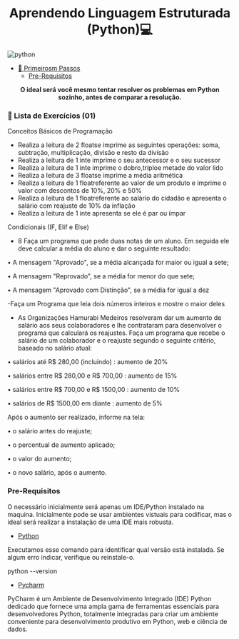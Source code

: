 [PYTHON_BADGE]:https://img.shields.io/badge/Python-3.11.9-blue?style=for-the-badge&logo=python&logoColor=lightskyblue

<h1 align="center" style="font-weight: bold;">Aprendendo Linguagem Estruturada (Python)💻</h1>

![python][PYTHON_BADGE]

  
- [🚀 Primeirosm Passos](#started)
  - [Pre-Requisitos](#prerequisites)

</details>

<p align="center">
  <b>O ideal será você mesmo tentar resolver os problemas em Python sozinho, antes de comparar a resolução.</b>
</p>
<h3 id="started">🚀 Lista de Exercícios (01)</h3>

Conceitos Básicos de Programação
- Realiza a leitura de 2 floatse imprime as seguintes operações: soma, subtração, multiplicação, divisão e resto da divisão
- Realiza a leitura de 1 inte imprime o seu antecessor e o seu sucessor
- Realiza a leitura de 1 inte imprime o dobro,triploe metade do valor lido
- Realiza a leitura de 3 floatse imprime a média aritmética
- Realiza a leitura de 1 floatreferente ao valor de um produto e imprime o valor com descontos de 10%, 20% e 50%
- Realiza a leitura de 1 floatreferente ao salário do cidadão e apresenta o salário com reajuste de 10% da inflação
- Realiza a leitura de 1 inte apresenta se ele é par ou ímpar

Condicionais (IF, Elif e Else)
- 8 Faça um programa que pede duas notas de um aluno. Em seguida ele deve calcular a média do aluno e dar o seguinte
resultado:

• A mensagem "Aprovado", se a média alcançada for maior ou igual a sete;

• A mensagem "Reprovado", se a média for menor do que sete;

• A mensagem "Aprovado com Distinção", se a média for igual a dez

-Faça um Programa que leia dois números inteiros e mostre o maior deles
- As Organizações Hamurabi Medeiros resolveram dar um aumento de salário aos seus colaboradores e lhe contrataram
para desenvolver o programa que calculará os reajustes. Faça um programa que recebe o salário de um colaborador e o reajuste segundo o seguinte critério, baseado no
salário atual:

• salários até R$ 280,00 (incluindo) : aumento de 20%

• salários entre R$ 280,00 e R$ 700,00 : aumento de 15%

• salários entre R$ 700,00 e R$ 1500,00 : aumento de 10%

• salários de R$ 1500,00 em diante : aumento de 5%

Após o aumento ser realizado, informe na tela:

• o salário antes do reajuste;

• o percentual de aumento aplicado;

• o valor do aumento;

• o novo salário, após o aumento.

<h3>Pre-Requisitos</h3>

O necessário inicialmente será apenas um IDE/Python instalado na maquina. Inicialmente pode se usar ambientes vistuais para codificar, mas o ideal será realizar a instalação de uma IDE mais robusta.

- [Python](https://www.python.org/downloads/windows/)

Executamos esse comando para identificar qual versão está instalada. Se algum erro indicar, verifique ou reinstale-o.

python --version

- [Pycharm](https://www.jetbrains.com/pycharm/)

PyCharm é um Ambiente de Desenvolvimento Integrado (IDE) Python dedicado que fornece uma ampla gama de ferramentas essenciais para desenvolvedores Python, totalmente integradas para criar um ambiente conveniente para desenvolvimento produtivo em Python, web e ciência de dados.
